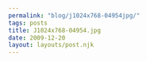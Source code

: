 ```yaml
---
permalink: "blog/j1024x768-04954jpg/"
tags: posts
title: J1024x768-04954.jpg
date: 2009-12-20
layout: layouts/post.njk
---
```


